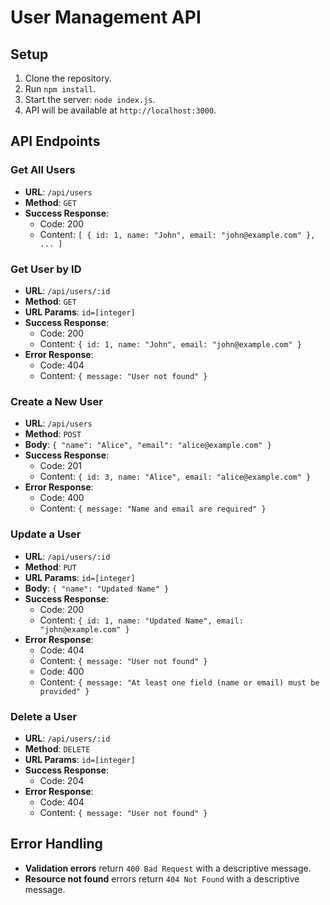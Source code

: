 # User Management API

## Setup

1. Clone the repository.
2. Run `npm install`.
3. Start the server: `node index.js`.
4. API will be available at `http://localhost:3000`.

## API Endpoints

### Get All Users
- **URL**: `/api/users`
- **Method**: `GET`
- **Success Response**:
  - Code: 200
  - Content: `[ { id: 1, name: "John", email: "john@example.com" }, ... ]`

### Get User by ID
- **URL**: `/api/users/:id`
- **Method**: `GET`
- **URL Params**: `id=[integer]`
- **Success Response**:
  - Code: 200
  - Content: `{ id: 1, name: "John", email: "john@example.com" }`
- **Error Response**:
  - Code: 404
  - Content: `{ message: "User not found" }`

### Create a New User
- **URL**: `/api/users`
- **Method**: `POST`
- **Body**: `{ "name": "Alice", "email": "alice@example.com" }`
- **Success Response**:
  - Code: 201
  - Content: `{ id: 3, name: "Alice", email: "alice@example.com" }`
- **Error Response**:
  - Code: 400
  - Content: `{ message: "Name and email are required" }`

### Update a User
- **URL**: `/api/users/:id`
- **Method**: `PUT`
- **URL Params**: `id=[integer]`
- **Body**: `{ "name": "Updated Name" }`
- **Success Response**:
  - Code: 200
  - Content: `{ id: 1, name: "Updated Name", email: "john@example.com" }`
- **Error Response**:
  - Code: 404
  - Content: `{ message: "User not found" }`
  - Code: 400
  - Content: `{ message: "At least one field (name or email) must be provided" }`

### Delete a User
- **URL**: `/api/users/:id`
- **Method**: `DELETE`
- **URL Params**: `id=[integer]`
- **Success Response**:
  - Code: 204
- **Error Response**:
  - Code: 404
  - Content: `{ message: "User not found" }`

## Error Handling

- **Validation errors** return `400 Bad Request` with a descriptive message.
- **Resource not found** errors return `404 Not Found` with a descriptive message.
